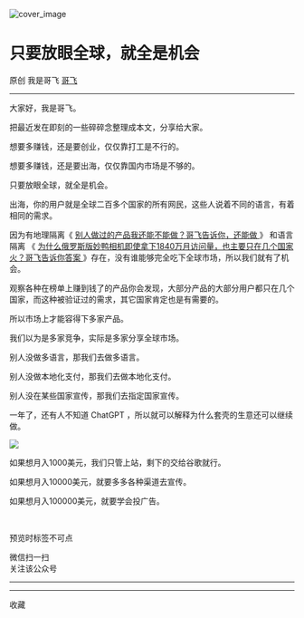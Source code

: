 ![cover_image](https://mmbiz.qpic.cn/sz_mmbiz_jpg/LBrX00GQeicsJFlLoiaMPCToJib3pnGqdBTTlTibDshLE6c6nzibTMv4e7NpeUiaoW3ibtnHLogKlSplvqSGtCglDwoEg/0?wx_fmt=jpeg)

#  只要放眼全球，就全是机会

原创  我是哥飞  [ 哥飞 ](javascript:void\(0\);)

__ _ _ _ _

大家好，我是哥飞。

  

把最近发在即刻的一些碎碎念整理成本文，分享给大家。

  

想要多赚钱，还是要创业，仅仅靠打工是不行的。  

  

想要多赚钱，还是要出海，仅仅靠国内市场是不够的。

  

只要放眼全球，就全是机会。

  

出海，你的用户就是全球二百多个国家的所有网民，这些人说着不同的语言，有着相同的需求。

  

因为有地理隔离《 [ 别人做过的产品我还能不能做？哥飞告诉你，还能做
](https://mp.weixin.qq.com/s?__biz=MjM5OTIzMzYyMA==&mid=2650080128&idx=1&sn=1e3008e113c5e1a537057f361a0aa017&scene=21#wechat_redirect)
》 和语言隔离 《 [ 为什么俄罗斯版妙鸭相机即使拿下1840万月访问量，也主要只在几个国家火？哥飞告诉你答案
](https://mp.weixin.qq.com/s?__biz=MjM5OTIzMzYyMA==&mid=2650080214&idx=1&sn=6bec8257bc6b77b8fdc3a33272bc0cc1&scene=21#wechat_redirect)
》存在，没有谁能够完全吃下全球市场，所以我们就有了机会。

  

观察各种在榜单上赚到钱了的产品你会发现，大部分产品的大部分用户都只在几个国家，而这种被验证过的需求，其它国家肯定也是有需要的。

  

所以市场上才能容得下多家产品。

  

我们以为是多家竞争，实际是多家分享全球市场。

  

别人没做多语言，那我们去做多语言。

  

别人没做本地化支付，那我们去做本地化支付。

  

别人没在某些国家宣传，那我们去指定国家宣传。

  

一年了，还有人不知道 ChatGPT ，所以就可以解释为什么套壳的生意还可以继续做。

  

![](https://mmbiz.qpic.cn/sz_mmbiz_jpg/LBrX00GQeicsJFlLoiaMPCToJib3pnGqdBTCVGF9aib9bamA1I0Iic5nKj8jlV1BBjrkkaa0Fjs3L9fzNw8sdUWAHbg/640?wx_fmt=jpeg)  

如果想月入1000美元，我们只管上站，剩下的交给谷歌就行。

  

如果想月入10000美元，就要多多各种渠道去宣传。

  

如果想月入100000美元，就要学会投广告。

​

预览时标签不可点

微信扫一扫  
关注该公众号





****



****



  收藏

